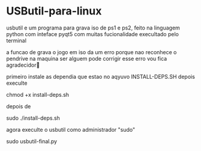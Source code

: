# USButil-para-linux
usbutil e um programa para grava iso de ps1 e ps2, feito na linguagem python com inteface pyqt5 com muitas fucionalidade execultado pelo terminal

a funcao de grava o jogo em iso da um erro porque nao reconhece o pendrive na maquina 
ser alguem pode corrigir esse erro vou fica agradecidor🙂

primeiro instale as dependia que estao no aqyuvo INSTALL-DEPS.SH depois execulte

chmod +x install-deps.sh

depois de 

sudo ./install-deps.sh

agora execulte o usbutil como administrador "sudo"

sudo usbutil-final.py


